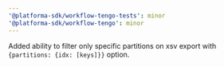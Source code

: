 ```yaml
---
'@platforma-sdk/workflow-tengo-tests': minor
'@platforma-sdk/workflow-tengo': minor
---
```


Added ability to filter only specific partitions on xsv export with `{partitions: {idx: [keys]}}` option.
